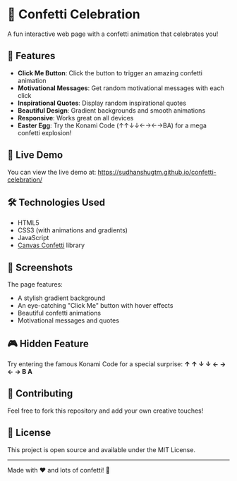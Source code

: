 # 🎉 Confetti Celebration

A fun interactive web page with a confetti animation that celebrates you!

## 🌟 Features

- **Click Me Button**: Click the button to trigger an amazing confetti animation
- **Motivational Messages**: Get random motivational messages with each click
- **Inspirational Quotes**: Display random inspirational quotes
- **Beautiful Design**: Gradient backgrounds and smooth animations
- **Responsive**: Works great on all devices
- **Easter Egg**: Try the Konami Code (↑↑↓↓←→←→BA) for a mega confetti explosion!

## 🚀 Live Demo

You can view the live demo at: https://sudhanshugtm.github.io/confetti-celebration/

## 🛠️ Technologies Used

- HTML5
- CSS3 (with animations and gradients)
- JavaScript
- [Canvas Confetti](https://github.com/catdad/canvas-confetti) library

## 📱 Screenshots

The page features:
- A stylish gradient background
- An eye-catching "Click Me" button with hover effects
- Beautiful confetti animations
- Motivational messages and quotes

## 🎮 Hidden Feature

Try entering the famous Konami Code for a special surprise:
**↑ ↑ ↓ ↓ ← → ← → B A**

## 🤝 Contributing

Feel free to fork this repository and add your own creative touches!

## 📄 License

This project is open source and available under the MIT License.

---

Made with ❤️ and lots of confetti! 🎊